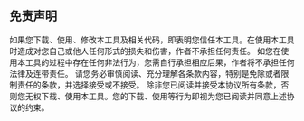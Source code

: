 ## 免责声明

如果您下载、使用、修改本工具及相关代码，即表明您信任本工具。在使用本工具时造成对您自己或他人任何形式的损失和伤害，作者不承担任何责任。
如您在使用本工具的过程中存在任何非法行为，您需自行承担相应后果，作者将不承担任何法律及连带责任。
请您务必审慎阅读、充分理解各条款内容，特别是免除或者限制责任的条款，并选择接受或不接受。
除非您已阅读并接受本协议所有条款，否则您无权下载、使用本工具。您的下载、使用等行为即视为您已阅读并同意上述协议的约束。
